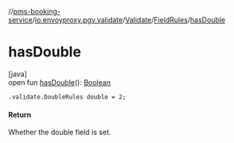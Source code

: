 //[pms-booking-service](../../../../index.md)/[io.envoyproxy.pgv.validate](../../index.md)/[Validate](../index.md)/[FieldRules](index.md)/[hasDouble](has-double.md)

# hasDouble

[java]\
open fun [hasDouble](has-double.md)(): [Boolean](https://kotlinlang.org/api/core/kotlin-stdlib/kotlin/-boolean/index.html)

`.validate.DoubleRules double = 2;`

#### Return

Whether the double field is set.